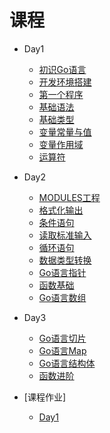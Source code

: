 # 课程

* Day1
  * [初识Go语言](./zh-cn/base/hello_go.md)
  * [开发环境搭建](./zh-cn/base/install.md)
  * [第一个程序](./zh-cn/base/hello_world.md)
  * [基础语法](./zh-cn/base/syntax.md)
  * [基础类型](./zh-cn/base/data_struct.md)
  * [变量常量与值](./zh-cn/base/var_value.md)
  * [变量作用域](./zh-cn/base/scope.md)
  * [运算符](./zh-cn/base/operate.md)
* Day2
  * [MODULES工程](./zh-cn/base/modules.md)
  * [格式化输出](./zh-cn/base/fmt_out.md)
  * [条件语句](./zh-cn/base/if.md)
  * [读取标准输入](./zh-cn/base/fmt_in.md)
  * [循环语句](./zh-cn/base/for.md)
  * [数据类型转换](./zh-cn/base/strconv.md)
  * [Go语言指针](./zh-cn/base/pointer.md)
  * [函数基础](./zh-cn/base/func.md)
  * [Go语言数组](./zh-cn/base/array.md)
* Day3
  * [Go语言切片](./zh-cn/base/slice.md)
  * [Go语言Map](./zh-cn/base/map.md)
  * [Go语言结构体](./zh-cn/base/map.md)
  * [函数进阶](./zh-cn/base/func.md)

* [课程作业]
  * [Day1](./day1/README.md)
